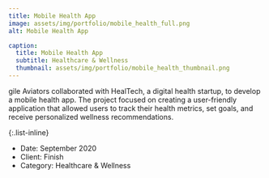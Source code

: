 ```yaml
---
title: Mobile Health App
image: assets/img/portfolio/mobile_health_full.png
alt: Mobile Health App

caption:
  title: Mobile Health App
  subtitle: Healthcare & Wellness
  thumbnail: assets/img/portfolio/mobile_health_thumbnail.png
---
```

gile Aviators collaborated with HealTech, a digital health startup, to develop a mobile health app. The project focused on creating a user-friendly application that allowed users to track their health metrics, set goals, and receive personalized wellness recommendations.

{:.list-inline}
- Date: September 2020
- Client: Finish
- Category: Healthcare & Wellness

